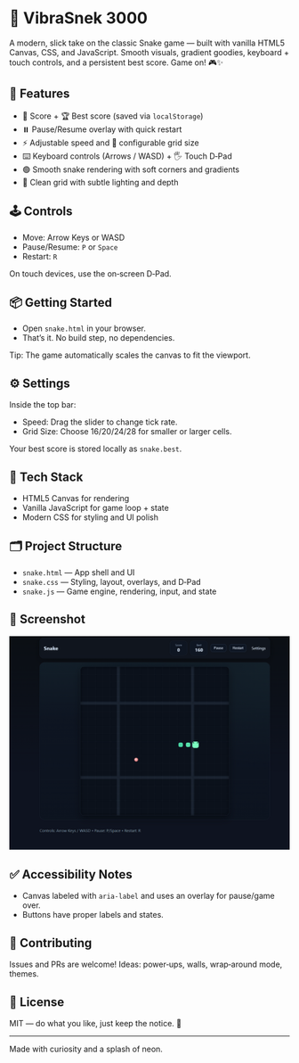 # 🐍 VibraSnek 3000

A modern, slick take on the classic Snake game — built with vanilla HTML5 Canvas, CSS, and JavaScript. Smooth visuals, gradient goodies, keyboard + touch controls, and a persistent best score. Game on! 🎮✨

## 🚀 Features
- 🎯 Score + 🏆 Best score (saved via `localStorage`)
- ⏸️ Pause/Resume overlay with quick restart
- ⚡ Adjustable speed and 🔲 configurable grid size
- ⌨️ Keyboard controls (Arrows / WASD) + 🖐️ Touch D‑Pad
- 🟢 Smooth snake rendering with soft corners and gradients
- 🧱 Clean grid with subtle lighting and depth

## 🕹️ Controls
- Move: Arrow Keys or WASD
- Pause/Resume: `P` or `Space`
- Restart: `R`

On touch devices, use the on‑screen D‑Pad.

## 📦 Getting Started
- Open `snake.html` in your browser.
- That’s it. No build step, no dependencies.

Tip: The game automatically scales the canvas to fit the viewport.

## ⚙️ Settings
Inside the top bar:
- Speed: Drag the slider to change tick rate.
- Grid Size: Choose 16/20/24/28 for smaller or larger cells.

Your best score is stored locally as `snake.best`.

## 🧰 Tech Stack
- HTML5 Canvas for rendering
- Vanilla JavaScript for game loop + state
- Modern CSS for styling and UI polish

## 🗂️ Project Structure
- `snake.html` — App shell and UI
- `snake.css` — Styling, layout, overlays, and D‑Pad
- `snake.js` — Game engine, rendering, input, and state

## 📸 Screenshot
![VibraSnek 3000](screenshot.png)

## ✅ Accessibility Notes
- Canvas labeled with `aria-label` and uses an overlay for pause/game over.
- Buttons have proper labels and states.

## 🤝 Contributing
Issues and PRs are welcome! Ideas: power‑ups, walls, wrap‑around mode, themes.

## 📝 License
MIT — do what you like, just keep the notice. 💚

---
Made with curiosity and a splash of neon.
